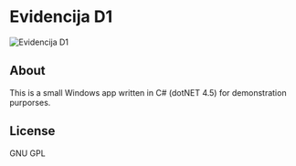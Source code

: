 Evidencija D1
===============================
![Evidencija D1](http://muris.hr/marko_privatno/evidencija_d1.png "Evidencija D1")

About
-----
This is a small Windows app written in C# (dotNET 4.5) for demonstration purporses.


License
-------
GNU GPL